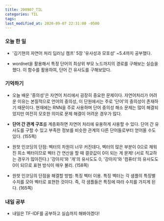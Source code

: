 ```yaml
---
title: 200907_TIL
categories: TIL
tags: 
last_modified_at: 2020-09-07 22:31:00 -0500
---
```


### 오늘 한 일

* '김기현의 자연어 처리 딥러닝 캠프' 5장 '유사성과 모호성' ~5.4까지 공부했다.


* wordnet을 활용해서 특정 단어의 최상위 부모 노드까지의 경로를 구해보는 실습을 했다. 이 함수를 활용하여, 단어 간 유사도를 구해보았다.

### 기억하기

* 오늘 배운 '중의성'은 자연어 처리에서 굉장히 중요한 문제이다. 자연어처리가 어려운 이유는 본질적으로 언어의 중의성, 이 단원에서는 주로 '단어'의 중의성이 존재하기 때문이다. 현재에는 RNN을 주로 사용하며 단어 중의성 해소 문제는 많이 해결되었지만 여전히 모호한 의미로 문제 해결이 어려운 경우가 많다. 


* **단어 간 관계 구조**를 계층화하면 자연어 처리에 유용하게 사용할 수 있다. 단어 간 유사도를 구할 수 있고 부족한 정보를 비슷한 관계의 다른 단어들로부터 얻어올 수도 있다. (155쪽)


* 원핫 인코딩의 단점: 벡터의 차원이 너무 커진데다, 벡터의 많은 부분이 0으로 채워진 희소 벡터이므로 벡터 간 연산을 할 때 결괏값이 0이 되는 게 문제! (서로 직교하는 경우가 많아진다.)  '강아지'와 '개'의 유사도도 0, '강아지'와 '컴퓨터'의 유사도도 0이 되므로 표현 방식이 매우 불리. (158쪽)


* 원핫 인코딩의 단점을 해결할 방법: 특징 벡터 이용. 특징 벡터는 각 샘플의 특징별 수치를 모아 벡터로 표현한 것이다. 즉, 각 샘플들은 특징에 따라 수치를 가지게 된다. (165쪽)

### 내일 공부

* 내일은 TF-IDF를 공부하고 실습까지 해봐야겠다!
